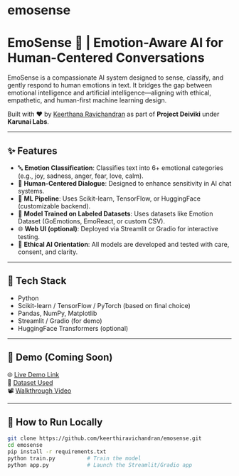 # emosense
# EmoSense 🌿 | Emotion-Aware AI for Human-Centered Conversations

EmoSense is a compassionate AI system designed to sense, classify, and gently respond to human emotions in text. It bridges the gap between emotional intelligence and artificial intelligence—aligning with ethical, empathetic, and human-first machine learning design.

Built with ❤️ by [Keerthana Ravichandran](https://www.linkedin.com/in/keerthiravichandran) as part of **Project Deiviki** under **Karunai Labs**.

---

## ✨ Features

- 🔤 **Emotion Classification**: Classifies text into 6+ emotional categories (e.g., joy, sadness, anger, fear, love, calm).
- 💬 **Human-Centered Dialogue**: Designed to enhance sensitivity in AI chat systems.
- 🤖 **ML Pipeline**: Uses Scikit-learn, TensorFlow, or HuggingFace (customizable backend).
- 🧠 **Model Trained on Labeled Datasets**: Uses datasets like Emotion Dataset (GoEmotions, EmoReact, or custom CSV).
- 🌐 **Web UI (optional)**: Deployed via Streamlit or Gradio for interactive testing.
- 🌱 **Ethical AI Orientation**: All models are developed and tested with care, consent, and clarity.

---

## 🧰 Tech Stack

- Python
- Scikit-learn / TensorFlow / PyTorch (based on final choice)
- Pandas, NumPy, Matplotlib
- Streamlit / Gradio (for demo)
- HuggingFace Transformers (optional)

---

## 🔮 Demo (Coming Soon)

🌐 [Live Demo Link](https://your-emosense-demo-link.com)  
📁 [Dataset Used](https://link-to-dataset.com)  
📽️ [Walkthrough Video](https://youtu.be/your-demo-video)

---

## 🚀 How to Run Locally

```bash
git clone https://github.com/keerthiravichandran/emosense.git
cd emosense
pip install -r requirements.txt
python train.py          # Train the model
python app.py            # Launch the Streamlit/Gradio app
